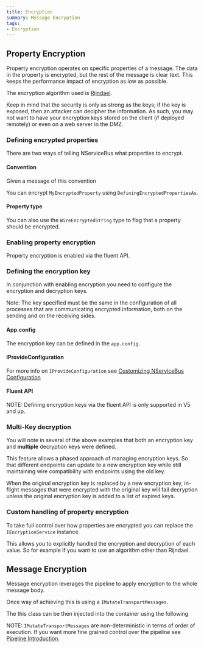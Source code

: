 ```yaml
---
title: Encryption
summary: Message Encryption
tags:
- Encryption
---
```


## Property Encryption

Property encryption operates on specific properties of a message. The data in the property is encrypted, but the rest of the message is clear text. This keeps the performance impact of encryption as low as possible. 

The encryption algorithm used is [Rijndael](http://msdn.microsoft.com/en-us/library/system.security.cryptography.rijndael.aspx).

Keep in mind that the security is only as strong as the keys; if the key is exposed, then an attacker can decipher the information. As such, you may not want to have your encryption keys stored on the client (if deployed remotely) or even on a web server in the DMZ. 

### Defining encrypted properties

There are two ways of telling NServiceBus what properties to encrypt.

#### Convention 

Given a message of this convention 

<!-- import MessageForEncryptionConvention -->

You can encrypt `MyEncryptedProperty` using `DefiningEncryptedPropertiesAs`.

<!-- import DefiningEncryptedPropertiesAs -->

#### Property type

You can also use the `WireEncryptedString` type to flag that a property should be encrypted.

<!-- import MessageWithEncryptedProperty --> 

### Enabling property encryption

Property encryption is enabled via the fluent API.

<!-- import EncryptionServiceSimple -->

### Defining the encryption key

In conjunction with enabling encryption you need to configure the encryption and decryption keys.

Note: The key specified must be the same in the configuration of all processes that are communicating encrypted information, both on the sending and on the receiving sides.

#### App.config

The encryption key can be defined in the `app.config`.

<!-- import EncryptionFromAppConfig --> 
 
#### IProvideConfiguration

<!-- import EncryptionFromIProvideConfiguration -->

For more info on `IProvideConfiguration` see [Customizing NServiceBus Configuration](customizing-nservicebus-configuration.md)

#### Fluent API

NOTE: Defining encryption keys via the fluent API is only supported in V5 and up. 

<!-- import EncryptionFromFluentAPI -->

### Multi-Key decryption 

You will note in several of the above examples that both an encryption key and **multiple** decryption keys were defined.

This feature allows a phased approach of managing encryption keys. So that different endpoints can update to a new encryption key while still maintaining wire compatibility with endpoints using the old key.

When the original encryption key is replaced by a new encryption key, in-flight messages that were encrypted with the original key will fail decryption unless the original encryption key is added to a list of expired keys. 

### Custom handling of property encryption

To take full control over how properties are encrypted you can replace the `IEncryptionService` instance.

This allows you to explicitly handled the encryption and decryption of each value. So for example if you want to use an algorithm other than Rijndael.

<!-- import EncryptionFromIEncryptionService -->

## Message Encryption

Message encryption leverages the pipeline to apply encryption to the whole message body.

Once way of achieving this is using a `IMutateTransportMessages`.

<!-- import MessageBodyEncryptor -->

The this class can be then injected into the container using the following

<!-- import UsingMessageBodyEncryptor -->

NOTE: `IMutateTransportMessages` are non-deterministic in terms of order of execution. If you want more fine grained control over the pipeline see [Pipeline Introduction](nservicebus-pipeline-intro.md).